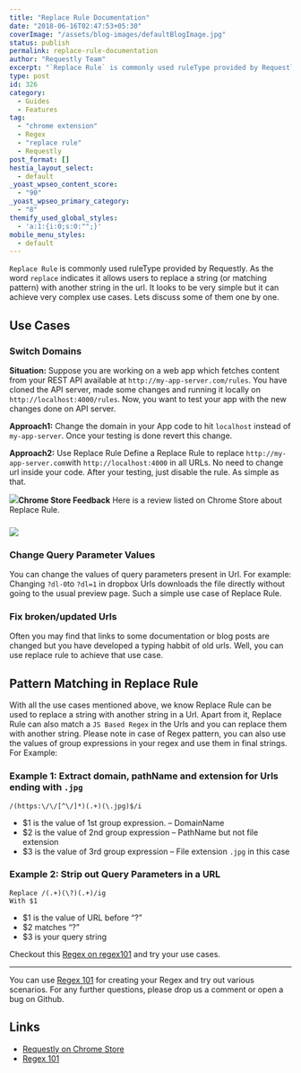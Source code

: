 ```yaml
---
title: "Replace Rule Documentation"
date: "2018-06-16T02:47:53+05:30"
coverImage: "/assets/blog-images/defaultBlogImage.jpg"
status: publish
permalink: replace-rule-documentation
author: "Requestly Team"
excerpt: "`Replace Rule` is commonly used ruleType provided by Requestly. As the word `replace` indicates it allows users to replace a string (or matching pattern) with another string in the url. It looks to be very simple but it can achieve very complex use cases. Lets discuss some of them one by one."
type: post
id: 326
category:
  - Guides
  - Features
tag:
  - "chrome extension"
  - Regex
  - "replace rule"
  - Requestly
post_format: []
hestia_layout_select:
  - default
_yoast_wpseo_content_score:
  - "90"
_yoast_wpseo_primary_category:
  - "8"
themify_used_global_styles:
  - 'a:1:{i:0;s:0:"";}'
mobile_menu_styles:
  - default
---
```


`Replace Rule` is commonly used ruleType provided by Requestly. As the word `replace` indicates it allows users to replace a string (or matching pattern) with another string in the url. It looks to be very simple but it can achieve very complex use cases. Lets discuss some of them one by one.

## Use Cases

### Switch Domains

**Situation:** Suppose you are working on a web app which fetches content from your REST API available at `http://my-app-server.com/rules`. You have cloned the API server, made some changes and running it locally on `http://localhost:4000/rules`. Now, you want to test your app with the new changes done on API server.

**Approach1:** Change the domain in your App code to hit `localhost` instead of `my-app-server`. Once your testing is done revert this change.

**Approach2:** Use Replace Rule Define a Replace Rule to replace `http://my-app-server.com`with `http://localhost:4000` in all URLs. No need to change url inside your code. After your testing, just disable the rule. As simple as that.

**![](/assets/blog-images/domain-switching-example.png)Chrome Store Feedback** Here is a review listed on Chrome Store about Replace Rule.

### ![](/assets/blog-images/chrome-store-feedback-adam.png)

### Change Query Parameter Values

You can change the values of query parameters present in Url. For example: Changing `?dl-0`to `?dl=1` in dropbox Urls downloads the file directly without going to the usual preview page. Such a simple use case of Replace Rule.

### Fix broken/updated Urls

Often you may find that links to some documentation or blog posts are changed but you have developed a typing habbit of old urls. Well, you can use replace rule to achieve that use case.

## Pattern Matching in Replace Rule

With all the use cases mentioned above, we know Replace Rule can be used to replace a string with another string in a Url. Apart from it, Replace Rule can also match a `JS Based Regex` in the Urls and you can replace them with another string. Please note in case of Regex pattern, you can also use the values of group expressions in your regex and use them in final strings. For Example:

### Example 1: Extract domain, pathName and extension for Urls ending with `.jpg`

```
/(https:\/\/[^\/]*)(.+)(\.jpg)$/i
```

- $1 is the value of 1st group expression. – DomainName
- $2 is the value of 2nd group expression – PathName but not file extension
- $3 is the value of 3rd group expression – File extension `.jpg` in this case

### Example 2: Strip out Query Parameters in a URL

```
Replace /(.+)(\?)(.+)/ig
With $1
```

- $1 is the value of URL before “?”
- $2 matches “?”
- $3 is your query string

Checkout this [Regex on regex101](https://regex101.com/r/nX7qM7/1) and try your use cases.

---

You can use [Regex 101](http://regex101.com/) for creating your Regex and try out various scenarios. For any further questions, please drop us a comment or open a bug on Github.

## Links

- [Requestly on Chrome Store](https://chrome.google.com/webstore/detail/requestly/mdnleldcmiljblolnjhpnblkcekpdkpa)
- [Regex 101](http://regex101.com/)
